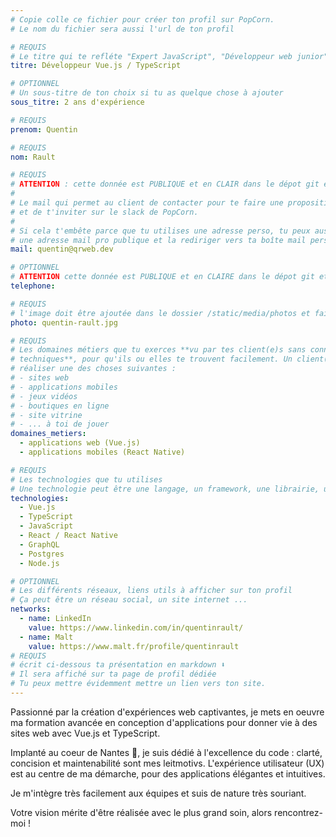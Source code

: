 ```yaml
---
# Copie colle ce fichier pour créer ton profil sur PopCorn.
# Le nom du fichier sera aussi l'url de ton profil

# REQUIS
# Le titre qui te refléte "Expert JavaScript", "Développeur web junior"
titre: Développeur Vue.js / TypeScript

# OPTIONNEL
# Un sous-titre de ton choix si tu as quelque chose à ajouter
sous_titre: 2 ans d'expérience

# REQUIS
prenom: Quentin

# REQUIS
nom: Rault

# REQUIS
# ATTENTION : cette donnée est PUBLIQUE et en CLAIR dans le dépot git et sur le site
#
# Le mail qui permet au client de contacter pour te faire une proposition de projet
# et de t'inviter sur le slack de PopCorn.
#
# Si cela t'embête parce que tu utilises une adresse perso, tu peux aussi te créer
# une adresse mail pro publique et la rediriger vers ta boîte mail perso
mail: quentin@qrweb.dev

# OPTIONNEL
# ATTENTION cette donnée est PUBLIQUE et en CLAIRE dans le dépot git et sur le site
telephone:

# REQUIS
# l'image doit être ajoutée dans le dossier /static/media/photos et faire moins de 100ko !
photo: quentin-rault.jpg

# REQUIS
# Les domaines métiers que tu exerces **vu par tes client(e)s sans connaissances
# techniques**, pour qu'ils ou elles te trouvent facilement. Un client(e) veut par exemple
# réaliser une des choses suivantes :
# - sites web
# - applications mobiles
# - jeux vidéos
# - boutiques en ligne
# - site vitrine
# - ... à toi de jouer
domaines_metiers:
  - applications web (Vue.js)
  - applications mobiles (React Native)

# REQUIS
# Les technologies que tu utilises
# Une technologie peut être une langage, un framework, une librairie, un CMS ...
technologies:
  - Vue.js
  - TypeScript
  - JavaScript
  - React / React Native
  - GraphQL
  - Postgres
  - Node.js

# OPTIONNEL
# Les différents réseaux, liens utils à afficher sur ton profil
# Ça peut être un réseau social, un site internet ...
networks:
  - name: LinkedIn
    value: https://www.linkedin.com/in/quentinrault/
  - name: Malt
    value: https://www.malt.fr/profile/quentinrault
# REQUIS
# écrit ci-dessous ta présentation en markdown ⬇️
# Il sera affiché sur ta page de profil dédiée
# Tu peux mettre évidemment mettre un lien vers ton site.
---
```


Passionné par la création d'expériences web captivantes, je mets en oeuvre ma formation avancée en conception d'applications pour donner vie à des sites web avec Vue.js et TypeScript.

Implanté au coeur de Nantes 🐘, je suis dédié à l'excellence du code : clarté, concision et maintenabilité sont mes leitmotivs. L'expérience utilisateur (UX) est au centre de ma démarche, pour des applications élégantes et intuitives.

Je m'intègre très facilement aux équipes et suis de nature très souriant.

Votre vision mérite d'être réalisée avec le plus grand soin, alors rencontrez-moi !
